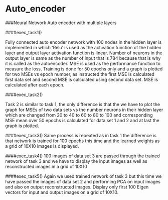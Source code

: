 # Auto_encoder
###Neural Network Auto encoder with multiple layers

####exec_task1()

Fully connected auto encoder network with 100 nodes in the hidden layer is implemented in which ‘Relu’ is used as the activation function of the hidden layer and output layer activation function is linear. Number of neurons in the output layer is same as the number of input that is 784 because that is why it is called as the autoencoder. MSE is used as the performance function to measure the loss. Training is done for 50 epochs only and a graph is plotted for two MSEs vs epoch number, as instructed the first MSE is calculated first data set and second MSE is calculated using second data set. MSE is calculated after each epoch.


 




####exec_task2()

Task 2 is similar to task 1, the only difference is that the we have to plot the graph for MSEs of two data sets vs the number neurons in their hidden layer which are changed from 20 to 40 to 60 to 80 to 100 and corresponding MSE mean over 50  epochs is calculated for data set 1 and 2 and at last the graph is plotted.
 
 




####exec_task3()
Same process is repeated as in task 1 the difference is that network is trained for 100 epochs this time and the learned weights as a grid of 10X10 images is displayed.

 


 



####exec_task4()
100 images of data set 3 are passed through the trained network of task 3 and we have to display the input images as well as reconstructed images in a grid of 10X10 


 

 

####exec_task5()
Again we used trained network of task 3 but this time we have passed the images of data set 2 and performing PCA on input images and also on output reconstructed images. Display only first 100 Eigen vectors for input and output images on a grid of 10X10.

 

 
